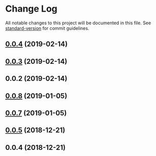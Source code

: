 # Change Log

All notable changes to this project will be documented in this file. See [standard-version](https://github.com/conventional-changelog/standard-version) for commit guidelines.

<a name="0.0.4"></a>
## [0.0.4](https://github.com/boyko/epaybg-node-utils/compare/v0.0.3...v0.0.4) (2019-02-14)



<a name="0.0.3"></a>
## [0.0.3](https://github.com/boyko/epaybg-node-utils/compare/v0.0.2...v0.0.3) (2019-02-14)



<a name="0.0.2"></a>
## 0.0.2 (2019-02-14)



<a name="0.0.8"></a>
## [0.0.8](https://github.com/boyko/json-schema-sanitizer/compare/v0.0.7...v0.0.8) (2019-01-05)



<a name="0.0.7"></a>
## [0.0.7](https://github.com/boyko/json-schema-sanitizer/compare/v0.0.5...v0.0.7) (2019-01-05)



<a name="0.0.5"></a>
## [0.0.5](https://github.com/boyko/json-schema-sanitizer/compare/v0.0.4...v0.0.5) (2018-12-21)



<a name="0.0.4"></a>
## 0.0.4 (2018-12-21)
